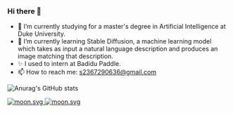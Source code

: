 ### Hi there 👋
- 🔭 I’m currently studying for a master's degree in Artificial Intelligence at Duke University.
- 🌱 I’m currently learning Stable Diffusion, a machine learning model which takes as input a natural language description and produces an image matching that description.
- ✨ I used to intern at Badidu Paddle.
- 📫 How to reach me: s2367290636@gmail.com


<!--
**mhy-666/mhy-666** is a ✨ _special_ ✨ repository because its `README.md` (this file) appears on your GitHub profile.

Here are some ideas to get you started:
-->
![Anurag's GitHub stats](https://github-readme-stats.vercel.app/api?username=mhy-666&show_icons=true&theme=cobalt&count_private=true&bg_color=#FBC2EB,#A6C1EE)

<!-- real time -->
<a href="https://moon-svg.minung.dev">
  <img src="https://moon-svg.minung.dev/moon.svg?theme=basic" alt="moon.svg" />
</a>

<!-- specific date -->
<a href="https://moon-svg.minung.dev">
  <img src="https://moon-svg.minung.dev/moon.svg?date=2022-03-24&theme=basic" alt="moon.svg" />
</a>

